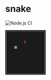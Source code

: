 # snake

![Node.js CI](https://github.com/xuab/snake/workflows/Node.js%20CI/badge.svg)

![Snake Demo](demo.gif)
